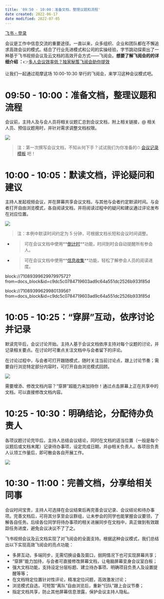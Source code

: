 ```yaml
---
title: '09:50 - 10:00：准备文档，整理议题和流程'
date created: 2022-06-17
date modified: 2022-07-05
---
```


[飞书 - 登录](https://yz3vq78x1p.feishu.cn/docs/doccn3p95bNoEkU2bcXJ4RZr0op)

会议是工作中信息交流的重要途径。一直以来，众多组织、企业和团队都在不懈追求高效会议的模式。结合了行业先进模式和公司的实操经验，字节跳动探索出了一种基于飞书视频会议及云文档的高效开会方式——飞阅会。**想要了解飞阅会的的详细介绍 ：**👉[多人会议效率低？独家秘笈飞阅会助你提效](https://www.feishu.cn/hc/zh-CN/articles/360042128094)

让我们一起通过观摩这场 10:00-10:30 举行的飞阅会，来学习这种会议模式吧。

# 09:50 - 10:00：准备文档，整理议题和流程

会议前，主持人及与会人员将相关议题汇总到会议文档，附上相关链接，@ 相关人员、预估议题用时，并针对需求调整文档权限。

![](https://yz3vq78x1p.feishu.cn/space/api/box/stream/download/asynccode/?code=NWM1MjI3M2RhMTgzZjYzYWQ4ZTBjNDAyY2Q3YzIxYWVfdTVucXNFR1lMYWlheFBxVTVGQXlyT3hodDNzR1JueGFfVG9rZW46Ym94Y25uNUFUZGlXYnNqR25mc1NqdE5pdkpoXzE2NTU0NTcyMjU6MTY1NTQ2MDgyNV9WNA)

> 注：第一次撰写会议文档，不知从何下手？试试我们为你准备的⏱ [会议记录模板](https://www.feishu.cn/space/api/obj_template/create_obj_from_ow/?type=2&token=doccnyDAGXemFOBj9GwEdiDiQmg&create_source=2) 吧！

# 10:00 - 10:05：默读文档，评论疑问和建议

主持人发起视频会议，并在屏幕共享会议文档，与其他与会者约定默读时间。与会者打开自由浏览模式，各自阅读文档，并将阅读过程中的疑问和建议通过评论发布在对应位置。

![](https://yz3vq78x1p.feishu.cn/space/api/box/stream/download/asynccode/?code=YzU1OWFlNGZiNGQ2MGYwZGQ0NDZhYjE0ZThiOTYzNjZfckFkeDJIc3pCVzAzbmlJV3g2a0hZTFdNM3VZUFJmbGxfVG9rZW46Ym94Y25XTkt1TWhOOVU3eUh0eHhLWGhOSnZnXzE2NTU0NTcyMjU6MTY1NTQ2MDgyNV9WNA)

> 注：本例中默读时间约定为 5 分钟，可根据文档长短和会议时间调整。

- > 可在会议文档中使用**[倒计时](https://www.feishu.cn/hc/zh-CN/articles/083603023089)**功能，时间到时会自动提醒所有参会人。
	
- > 可在会议文档中使用**[信息收集](https://www.feishu.cn/hc/zh-CN/articles/490019170235)**功能，轻松了解参会人员的阅读进度。
	

block://7108939962997997572?from=docs_block&id=c9dc5c0784719603ad9c64a551dc2526b933f85d

block://7108939962998013956?from=docs_block&id=c9dc5c0784719603ad9c64a551dc2526b933f85d

# 10:05 - 10:25：“穿屏”互动，依序讨论并记录

默读完毕后，会议讨论开始。主持人基于会议文档依序主持对每个议题的讨论，并记录相关要点。在讨论时可重点关注文档中与会者留下的评论。

在讨论过程中，与会者可打开跟随模式，随时关注当前讨论点，跟上讨论节奏；需要自行浏览特定部分内容时，可打开自由浏览模式回顾。

![](https://yz3vq78x1p.feishu.cn/space/api/box/stream/download/asynccode/?code=YjI1ZWY2ZmUzMzQ2NDJiZWVjMWNlZWM3NTBjNjhmOThfUlBvS1RvWkhiWkpyYW1COFhvemtoanZUNkZ2NUY5N1dfVG9rZW46Ym94Y25Ha3lBYkRoRHFqSkkyaWRESnZ6ZnBjXzE2NTU0NTcyMjU6MTY1NTQ2MDgyNV9WNA)

需要增添、修改文档内容？“穿屏”超能力来加持你！通过点击屏幕上正在共享中的文档，可以直接修改文档内容。

# 10:25 - 10:30：明确结论，分配待办负责人

各项议题讨论完毕后，主持人总结会议结论，同时在文档的适当位置（一般是每个议题后或文档末尾）记录待办事项，设定完成日期，并@相关负责人。各项目负责人认领工作量后，即可散会各自开展工作。

![](https://yz3vq78x1p.feishu.cn/space/api/box/stream/download/asynccode/?code=N2Y4YmI2YTcwZDgyZDBhNGI4NDRmYTZlZDgzZTBkZGFfSWZHQ1FubWd6dVlJUnJuZG95T1FRZE1jUzlJUDRPZWNfVG9rZW46Ym94Y24yNXUyS3RrbGt5MUVpNkwyVjdhTkxiXzE2NTU0NTcyMjU6MTY1NTQ2MDgyNV9WNA)

# 10:30 - 11:00：完善文档，分享给相关同事

会议时间宝贵，主持人可选择在会议结束后再完善会议记录、会议结论和待办事项。完善文档后，可将其分享至会议群组，让未参会的同学也能掌握会议要领，了解各自任务。后续各位同学将待办事项的相关进展同步在文档中，真正做到有效跟踪任务进度，避免会议决议不了了之。

飞书视频会议及云文档实现了对飞阅会的全面支持。根据这种会议模式，我们总结出以下实现高效飞阅会的亮点功能：

- 多屏互动，多端同步，无需切换设备及窗口，弱网情况下也可实现屏幕共享；
- “穿屏”能力加持，与会者可直接修改屏幕文档，让电脑屏幕变身会议室白板；
- 强大文档功能，支持设定分层标题、建立待办事项、明确项目负责人及设置提醒等等；
- 在文档特定位置针对性评论，精准定位问题，高效激发讨论；
- 浏览模式自选，可短暂“离队”自由浏览后，重新“归队”跟上会议节奏；
- 指定文档共享，防止其他屏幕信息泄露，保护会议主持人隐私。
